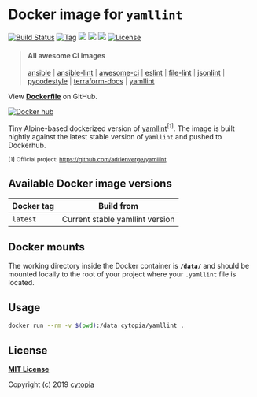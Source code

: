 # Docker image for `yamllint`

[![Build Status](https://travis-ci.com/cytopia/docker-yamllint.svg?branch=master)](https://travis-ci.com/cytopia/docker-yamllint)
[![Tag](https://img.shields.io/github/tag/cytopia/docker-yamllint.svg)](https://github.com/cytopia/docker-yamllint/releases)
[![](https://images.microbadger.com/badges/version/cytopia/yamllint:latest.svg)](https://microbadger.com/images/cytopia/yamllint:latest "yamllint")
[![](https://images.microbadger.com/badges/image/cytopia/yamllint:latest.svg)](https://microbadger.com/images/cytopia/yamllint:latest "yamllint")
[![](https://img.shields.io/badge/github-cytopia%2Fdocker--yamllint-red.svg)](https://github.com/cytopia/docker-yamllint "github.com/cytopia/docker-yamllint")
[![License](https://img.shields.io/badge/license-MIT-%233DA639.svg)](https://opensource.org/licenses/MIT)

> #### All awesome CI images
>
> [ansible](https://github.com/cytopia/docker-ansible) |
> [ansible-lint](https://github.com/cytopia/docker-ansible-lint) |
> [awesome-ci](https://github.com/cytopia/awesome-ci) |
> [eslint](https://github.com/cytopia/docker-eslint) |
> [file-lint](https://github.com/cytopia/docker-file-lint) |
> [jsonlint](https://github.com/cytopia/docker-jsonlint) |
> [pycodestyle](https://github.com/cytopia/docker-pycodestyle) |
> [terraform-docs](https://github.com/cytopia/docker-terraform-docs) |
> [yamllint](https://github.com/cytopia/docker-yamllint)


View **[Dockerfile](https://github.com/cytopia/docker-yamllint/blob/master/Dockerfile)** on GitHub.

[![Docker hub](http://dockeri.co/image/cytopia/yamllint)](https://hub.docker.com/r/cytopia/yamllint)


Tiny Alpine-based dockerized version of [yamllint](https://github.com/adrienverge/yamllint)<sup>[1]</sup>.
The image is built nightly against the latest stable version of `yamllint` and pushed to Dockerhub.

<sup>[1] Official project: https://github.com/adrienverge/yamllint</sup>


## Available Docker image versions

| Docker tag | Build from |
|------------|------------|
| `latest`   | Current stable yamllint version |


## Docker mounts

The working directory inside the Docker container is **`/data/`** and should be mounted locally to
the root of your project where your `.yamllint` file is located.


## Usage

```bash
docker run --rm -v $(pwd):/data cytopia/yamllint .
```


## License

**[MIT License](LICENSE)**

Copyright (c) 2019 [cytopia](https://github.com/cytopia)
